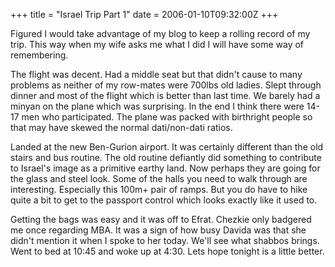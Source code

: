+++
title = "Israel Trip Part 1"
date = 2006-01-10T09:32:00Z
+++

Figured I would take advantage of my blog to keep a rolling record of my trip. This way when my wife asks me what I did I will have some way of remembering.


The flight was decent. Had a middle seat but that didn't cause to many problems as neither of my row-mates were 700lbs old ladies. Slept through dinner and most of the flight which is better than last time. We barely had a minyan on the plane which was surprising. In the end I think there were 14-17 men who participated. The plane was packed with birthright people so that may have skewed the normal dati/non-dati ratios.


Landed at the new Ben-Gurion airport. It was certainly different than the old stairs and bus routine. The old routine defiantly did something to contribute to Israel's image as a primitive earthy land. Now perhaps they are going for the glass and steel look. Some of the halls you need to walk through are interesting. Especially this 100m+ pair of ramps. But you do have to hike quite a bit to get to the passport control which looks exactly like it used to.


Getting the bags was easy and it was off to Efrat. Chezkie only badgered me once regarding MBA. It was a sign of how busy Davida was that she didn't mention it when I spoke to her today. We'll see what shabbos brings. Went to bed at 10:45 and woke up at 4:30. Lets hope tonight is a little better.
